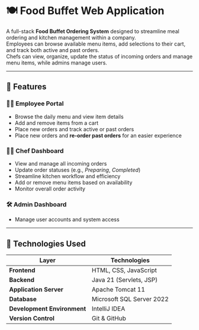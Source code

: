 # 🍽️ Food Buffet Web Application

A full-stack **Food Buffet Ordering System** designed to streamline meal ordering and kitchen management within a company.  
Employees can browse available menu items, add selections to their cart, and track both active and past orders.  
Chefs can view, organize, update the status of incoming orders and manage menu items, while admins manage users.

---

## 🚀 Features

### 👩‍💼 Employee Portal
- Browse the daily menu and view item details  
- Add and remove items from a cart  
- Place new orders and track active or past orders
- Place new orders and **re-order past orders** for an easier experience  

### 👨‍🍳 Chef Dashboard
- View and manage all incoming orders  
- Update order statuses (e.g., *Preparing*, *Completed*)  
- Streamline kitchen workflow and efficiency
- Add or remove menu items based on availability    
- Monitor overall order activity  

### 🛠️ Admin Dashboard
- Manage user accounts and system access  
 

---

## 🧰 Technologies Used

| Layer | Technologies |
|--------|---------------|
| **Frontend** | HTML, CSS, JavaScript |
| **Backend** | Java 21 (Servlets, JSP) |
| **Application Server** | Apache Tomcat 11 |
| **Database** | Microsoft SQL Server 2022 |
| **Development Environment** | IntelliJ IDEA |
| **Version Control** | Git & GitHub |
